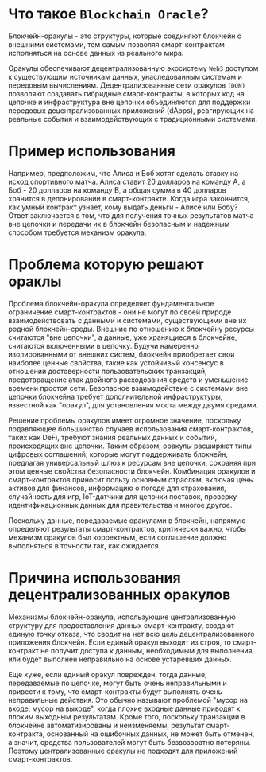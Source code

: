 # Что такое `Blockchain Oracle`?
Блокчейн-оракулы - это структуры, которые соединяют блокчейн с внешними системами, тем самым позволяя смарт-контрактам исполняться на основе данных из реального мира.

Оракулы обеспечивают децентрализованную экосистему `Web3` доступом к существующим источникам данных, унаследованным системам и передовым вычислениям. Децентрализованные сети оракулов `(DON)` позволяют создавать гибридные смарт-контракты, в которых код на цепочке и инфраструктура вне цепочки объединяются для поддержки передовых децентрализованных приложений (dApps), реагирующих на реальные события и взаимодействующих с традиционными системами.

# Пример использования
Например, предположим, что Алиса и Боб хотят сделать ставку на исход спортивного матча. Алиса ставит 20 долларов на команду A, а Боб - 20 долларов на команду B, а общая сумма в 40 долларов хранится в депонировании в смарт-контракте. Когда игра закончится, как умный контракт узнает, кому выдать деньги - Алисе или Бобу? Ответ заключается в том, что для получения точных результатов матча вне цепочки и передачи их в блокчейн безопасным и надежным способом требуется механизм оракула.

# Проблема которую решают ораклы
Проблема блокчейн-оракула определяет фундаментальное ограничение смарт-контрактов - они не могут по своей природе взаимодействовать с данными и системами, существующими вне их родной блокчейн-среды. Внешние по отношению к блокчейну ресурсы считаются "вне цепочки", а данные, уже хранящиеся в блокчейне, считаются включенными в цепочку. Будучи намеренно изолированными от внешних систем, блокчейн приобретает свои наиболее ценные свойства, такие как устойчивый консенсус в отношении достоверности пользовательских транзакций, предотвращение атак двойного расходования средств и уменьшение времени простоя сети. Безопасное взаимодействие с системами вне цепочки блокчейна требует дополнительной инфраструктуры, известной как "оракул", для установления моста между двумя средами.

Решение проблемы оракулов имеет огромное значение, поскольку подавляющее большинство случаев использования смарт-контрактов, таких как DeFi, требуют знания реальных данных и событий, происходящих вне цепочки. Таким образом, оракулы расширяют типы цифровых соглашений, которые могут поддерживать блокчейн, предлагая универсальный шлюз к ресурсам вне цепочки, сохраняя при этом ценные свойства безопасности блокчейн. Комбинация оракулов и смарт-контрактов приносит пользу основным отраслям, включая цены активов для финансов, информацию о погоде для страхования, случайность для игр, IoT-датчики для цепочки поставок, проверку идентификационных данных для правительства и многое другое.

Поскольку данные, передаваемые оракулами в блокчейн, напрямую определяют результаты смарт-контрактов, критически важно, чтобы механизм оракулов был корректным, если соглашение должно выполняться в точности так, как ожидается.

# Причина использования децентрализованных оракулов

Механизмы блокчейн-оракула, использующие централизованную структуру для предоставления данных смарт-контракту, создают единую точку отказа, что сводит на нет всю цель децентрализованного приложения блокчейн. Если единый оракул выходит из строя, то смарт-контракт не получит доступа к данным, необходимым для выполнения, или будет выполнен неправильно на основе устаревших данных.

Еще хуже, если единый оракул поврежден, тогда данные, передаваемые по цепочке, могут быть очень неправильными и привести к тому, что смарт-контракты будут выполнять очень неправильные действия. Это обычно называют проблемой "мусор на входе, мусор на выходе", когда плохие входные данные приводят к плохим выходным результатам. Кроме того, поскольку транзакции в блокчейне автоматизированы и неизменяемы, результат смарт-контракта, основанный на ошибочных данных, не может быть отменен, а значит, средства пользователей могут быть безвозвратно потеряны. Поэтому централизованные оракулы не подходят для приложений смарт-контрактов. 


